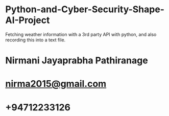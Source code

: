 # Python-and-Cyber-Security-Shape-AI-Project

Fetching weather information with a 3rd party API with python, and also recording this into a text file.

# Nirmani Jayaprabha Pathiranage
# nirma2015@gmail.com
# +94712233126
